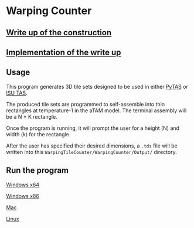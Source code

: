 # Warping Counter

## [Write up of the construction](tex/main.pdf)

## [Implementation of the write up](WarpingCounter/WarpingCounter/TileGenerator.cs)

## Usage

This program generates 3D tile sets designed to be used in either [PyTAS](http://self-assembly.net/wiki/index.php?title=PyTAS) or [ISU TAS](http://self-assembly.net/wiki/index.php?title=ISU_TAS).

The produced tile sets are programmed to self-assemble into thin rectangles
at temperature-1 in the aTAM model. The terminal assembly will be a N * K rectangle.

Once the program is running, it will prompt the user for a height (N)
and width (k) for the rectangle.

After the user has specified their desired dimensions, a `.tds` file will be written into this `WarpingTileCounter/WarpingCounter/Output/` directory.

## Run the program

[Windows x64](WarpingCounter\WarpingCounter\bin\Release\netcoreapp3.0\win-x64\publish)

[Windows x86](WarpingCounter\WarpingCounter\bin\Release\netcoreapp3.0\win-x66\publish)

[Mac](WarpingCounter\WarpingCounter\bin\Release\netcoreapp3.0\osx-x64\publish)

[Linux](WarpingCounter\WarpingCounter\bin\Release\netcoreapp3.0\linux-x64\publish)